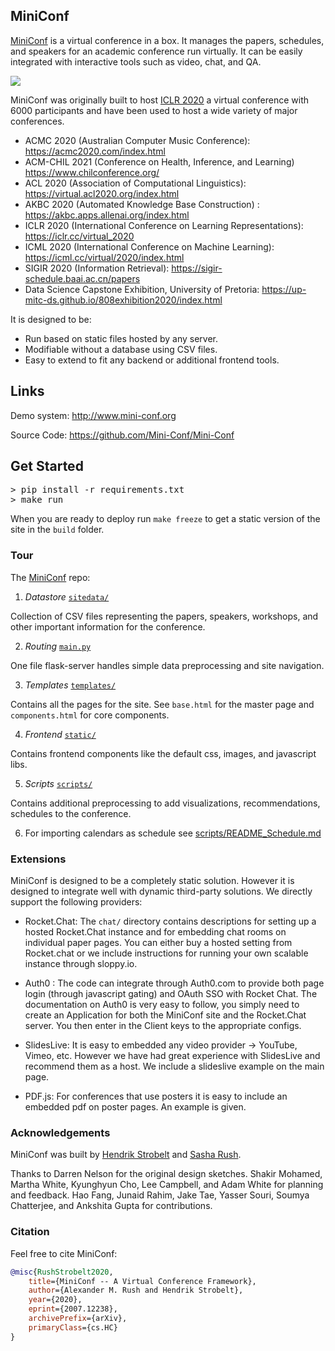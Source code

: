 ## MiniConf

<a href="https://mini-conf.github.io/index.html">MiniConf</a> is a virtual conference in a box. It manages the papers, schedules, and speakers for an academic conference run virtually. It can be easily integrated with interactive tools such as video, chat, and QA.

<img src="https://raw.githubusercontent.com/Mini-Conf/Mini-Conf/master/miniconf.gif">

MiniConf was originally built to host <a href="https://iclr.cc/virtual_2020">ICLR 2020</a> a virtual conference with 6000 participants and have been used to host a wide variety of major conferences.

* ACMC 2020 (Australian Computer Music Conference): https://acmc2020.com/index.html
* ACM-CHIL 2021 (Conference on Health, Inference, and Learning) https://www.chilconference.org/
* ACL 2020 (Association of Computational Linguistics): https://virtual.acl2020.org/index.html
* AKBC 2020 (Automated Knowledge Base Construction) : https://akbc.apps.allenai.org/index.html
* ICLR 2020 (International Conference on Learning Representations): https://iclr.cc/virtual_2020
* ICML 2020 (International Conference on Machine Learning): https://icml.cc/virtual/2020/index.html
* SIGIR 2020 (Information Retrieval): https://sigir-schedule.baai.ac.cn/papers
* Data Science Capstone Exhibition, University of Pretoria: https://up-mitc-ds.github.io/808exhibition2020/index.html

It is designed to be:

* Run based on static files hosted by any server.
* Modifiable without a database using CSV files.
* Easy to extend to fit any backend or additional frontend tools.

## Links
Demo system: <a href='http://www.mini-conf.org'> http://www.mini-conf.org</a>

Source Code: <a href='https://github.com/Mini-Conf/Mini-Conf'> https://github.com/Mini-Conf/Mini-Conf</a>

## Get Started

<pre>
> pip install -r requirements.txt
> make run
</pre>

When you are ready to deploy run `make freeze` to get a static version of the site in the `build` folder.


### Tour

The <a href="https://github.com/Mini-Conf/Mini-Conf">MiniConf</a> repo:

1) *Datastore* <a href="https://github.com/Mini-Conf/Mini-Conf/tree/master/sitedata">`sitedata/`</a>

Collection of CSV files representing the papers, speakers, workshops, and other important information for the conference.

2) *Routing* <a href="https://github.com/Mini-Conf/Mini-Conf/tree/master/main.py">`main.py`</a>

One file flask-server handles simple data preprocessing and site navigation.

3) *Templates* <a href="https://github.com/Mini-Conf/Mini-Conf/tree/master/templates">`templates/`</a>

Contains all the pages for the site. See `base.html` for the master page and `components.html` for core components.

4) *Frontend* <a href="https://github.com/Mini-Conf/Mini-Conf/tree/master/static">`static/`</a>

Contains frontend components like the default css, images, and javascript libs.

5) *Scripts* <a href="https://github.com/Mini-Conf/Mini-Conf/tree/master/scripts">`scripts/`</a>

Contains additional preprocessing to add visualizations, recommendations, schedules to the conference.

6) For importing calendars as schedule see [scripts/README_Schedule.md](https://github.com/Mini-Conf/Mini-Conf/blob/master/scripts/README_Schedule.md)

### Extensions

MiniConf is designed to be a completely static solution. However it is designed to integrate well with dynamic third-party solutions. We directly support the following providers:

* Rocket.Chat: The `chat/` directory contains descriptions for setting up a hosted Rocket.Chat instance and for embedding chat rooms on individual paper pages. You can either buy a hosted setting from Rocket.chat or we include instructions for running your own scalable instance through sloppy.io.

* Auth0 : The code can integrate through Auth0.com to provide both page login (through javascript gating) and OAuth SSO with Rocket Chat. The documentation on Auth0 is very easy to follow, you simply need to create an Application for both the MiniConf site and the Rocket.Chat server. You then enter in the Client keys to the appropriate configs.

* SlidesLive: It is easy to embedded any video provider -> YouTube, Vimeo, etc. However we have had great experience with SlidesLive and recommend them as a host. We include a slideslive example on the main page.

* PDF.js: For conferences that use posters it is easy to include an embedded pdf on poster pages. An example is given.


### Acknowledgements

MiniConf was built by [Hendrik Strobelt](http://twitter.com/hen_str) and [Sasha Rush](http://twitter.com/srush_nlp).

Thanks to Darren Nelson for the original design sketches. Shakir Mohamed, Martha White, Kyunghyun Cho, Lee Campbell, and Adam White for planning and feedback. Hao Fang, Junaid Rahim, Jake Tae, Yasser Souri, Soumya Chatterjee, and Ankshita Gupta for contributions.

### Citation
Feel free to cite MiniConf:
```bibtex
@misc{RushStrobelt2020,
    title={MiniConf -- A Virtual Conference Framework},
    author={Alexander M. Rush and Hendrik Strobelt},
    year={2020},
    eprint={2007.12238},
    archivePrefix={arXiv},
    primaryClass={cs.HC}
}
```
